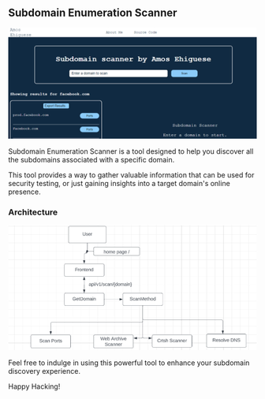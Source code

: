 ## Subdomain Enumeration Scanner
![application image](./docs/subdomain-scanner.png)

Subdomain Enumeration Scanner is a tool designed to help you discover all the subdomains associated with a specific domain.

This tool provides a way to gather valuable information that can be used for security testing, or just gaining insights into a target domain's online presence.

### Architecture
![project-architecture](./docs/arch.png)

Feel free to indulge in using this powerful tool to enhance your subdomain discovery experience.

Happy Hacking!